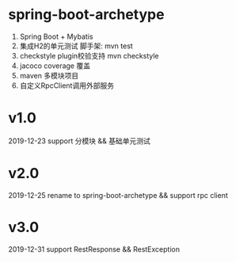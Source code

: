 # spring-boot-archetype

1. Spring Boot + Mybatis
2. 集成H2的单元测试 脚手架: mvn test
3. checkstyle plugin校验支持 mvn checkstyle
4. jacoco coverage 覆盖
5. maven 多模块项目
6. 自定义RpcClient调用外部服务

# v1.0

2019-12-23 support 分模块 && 基础单元测试

# v2.0

2019-12-25 rename to spring-boot-archetype && support rpc client

# v3.0

2019-12-31 support RestResponse && RestException
